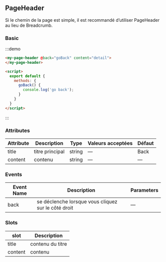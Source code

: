 ## PageHeader

Si le chemin de la page est simple, il est recommandé d’utiliser PageHeader au lieu de Breadcrumb.

### Basic

:::demo
```html
<my-page-header @back="goBack" content="detail">
</my-page-header>

<script>
  export default {
    methods: {
      goBack() {
        console.log('go back');
      }
    }
  }
</script>
```
:::

### Attributes
| Attribute | Description   | Type      | Valeurs acceptées             | Défaut |
|---------- |-------------- |---------- |------------------------------ | ------ |
| title     | titre principal | string  |  —                            | Back   |
| content   | contenu       | string    |  —                            | —      |

### Events
| Event Name | Description   | Parameters |
|----------- |-------------- |----------- |
| back       | se déclenche lorsque vous cliquez sur le côté droit | — |

### Slots
| slot      | Description            |
|---------- | ---------------------- |
| title     | contenu du titre       |
| content   | contenu                |
